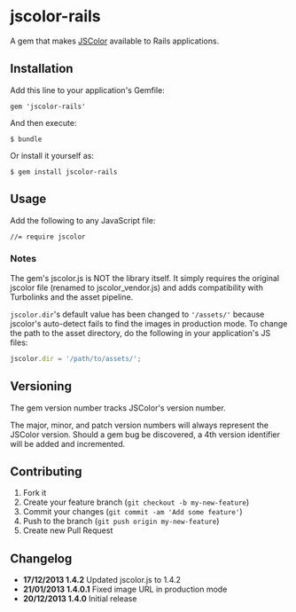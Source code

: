 # jscolor-rails

A gem that makes [JSColor](http://jscolor.com/) available to Rails applications.

## Installation

Add this line to your application's Gemfile:

    gem 'jscolor-rails'

And then execute:

    $ bundle

Or install it yourself as:

    $ gem install jscolor-rails

## Usage

Add the following to any JavaScript file:

    //= require jscolor
    
### Notes

The gem's jscolor.js is NOT the library itself. It simply requires the original jscolor file (renamed to jscolor\_vendor.js) and adds compatibility with Turbolinks and the asset pipeline.

`jscolor.dir`'s default value has been changed to `'/assets/'` because jscolor's auto-detect fails to find the images in production mode. To change the path to the asset directory, do the following in your application's JS files:

````javascript
jscolor.dir = '/path/to/assets/';
````

## Versioning

The gem version number tracks JSColor's version number.

The major, minor, and patch version numbers will always represent the JSColor version. Should a gem bug be discovered, a 4th version identifier will be added and incremented.

## Contributing

1. Fork it
2. Create your feature branch (`git checkout -b my-new-feature`)
3. Commit your changes (`git commit -am 'Add some feature'`)
4. Push to the branch (`git push origin my-new-feature`)
5. Create new Pull Request

## Changelog

* __17/12/2013 1.4.2__ Updated jscolor.js to 1.4.2
* __21/01/2013 1.4.0.1__ Fixed image URL in production mode
* __20/12/2013 1.4.0__ Initial release
